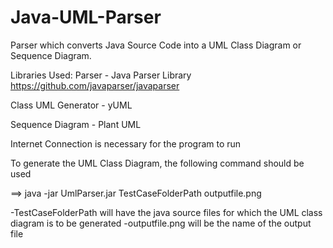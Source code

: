 # Java-UML-Parser
Parser which converts Java Source Code into a UML Class Diagram or Sequence Diagram.

Libraries Used:
Parser - Java Parser Library
https://github.com/javaparser/javaparser

Class UML Generator - yUML

Sequence Diagram - Plant UML

Internet Connection is necessary for the program to run

To generate the UML Class Diagram, the following command should be used

==> java -jar UmlParser.jar TestCaseFolderPath outputfile.png

-TestCaseFolderPath will have the java source files for which the UML class diagram is to be generated
-outputfile.png will be the name of the output file
